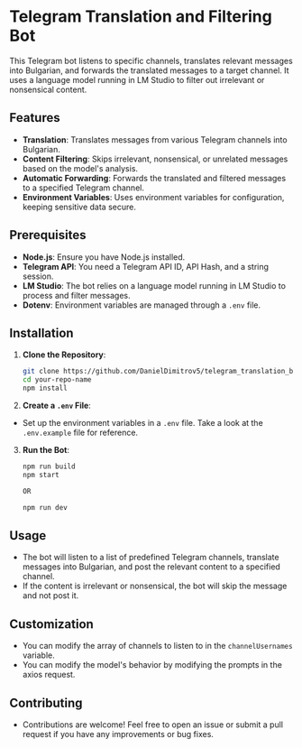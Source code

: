 # Telegram Translation and Filtering Bot

This Telegram bot listens to specific channels, translates relevant messages into Bulgarian, and forwards the translated messages to a target channel. It uses a language model running in LM Studio to filter out irrelevant or nonsensical content.

## Features

- **Translation**: Translates messages from various Telegram channels into Bulgarian.
- **Content Filtering**: Skips irrelevant, nonsensical, or unrelated messages based on the model's analysis.
- **Automatic Forwarding**: Forwards the translated and filtered messages to a specified Telegram channel.
- **Environment Variables**: Uses environment variables for configuration, keeping sensitive data secure.

## Prerequisites

- **Node.js**: Ensure you have Node.js installed.
- **Telegram API**: You need a Telegram API ID, API Hash, and a string session.
- **LM Studio**: The bot relies on a language model running in LM Studio to process and filter messages.
- **Dotenv**: Environment variables are managed through a `.env` file.

## Installation

1. **Clone the Repository**:
   ```bash
   git clone https://github.com/DanielDimitrov5/telegram_translation_bot.git
   cd your-repo-name
   npm install
    ```

2. **Create a `.env` File**:
- Set up the environment variables in a `.env` file. Take a look at the `.env.example` file for reference.

3. **Run the Bot**:
   ```bash
   npm run build
   npm start

   OR

   npm run dev
   ```

## Usage
- The bot will listen to a list of predefined Telegram channels, translate messages into Bulgarian, and post the relevant content to a specified channel.
- If the content is irrelevant or nonsensical, the bot will skip the message and not post it.

## Customization
- You can modify the array of channels to listen to in the `channelUsernames` variable.
- You can modify the model's behavior by modifying the prompts in the axios request.

## Contributing
- Contributions are welcome! Feel free to open an issue or submit a pull request if you have any improvements or bug fixes.